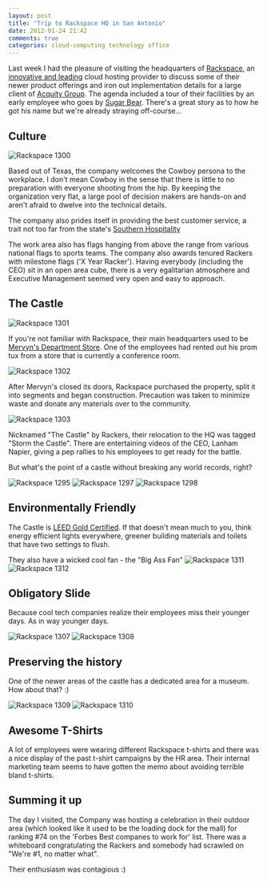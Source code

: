 ```yaml
---
layout: post
title: "Trip to Rackspace HQ in San Antonio"
date: 2012-01-24 21:42
comments: true
categories: cloud-computing technology office
---
```


Last week I had the pleasure of visiting the headquarters of [Rackspace](http://www.rackspace.com), an [innovative and leading](http://openstack.org) cloud hosting provider   to discuss some of their newer product offerings and iron out implementation details for a large client of [Acquity Group](http://www.acquitygroup.com). The agenda included a tour of their facilities by an early employee who goes by [Sugar Bear](http://www.flickr.com/photos/95329814@N00/741359538). There's a great story as to how he got his name but we're already straying off-course...

Culture
-------

![Rackspace 1300](https://dl.dropboxusercontent.com/sh/2blavl2u4awrtxz/RjSzrvhijn/rackspace/IMG_1300.JPG)

Based out of Texas, the company welcomes the Cowboy persona to the
workplace. I don't mean Cowboy in the sense that there is little to no
preparation with everyone shooting from the hip. By keeping the
organization very flat, a large pool of decision makers are hands-on and
aren't afraid to dwelve into the technical details.

The company also prides itself in providing the best customer service, a
trait not too far from the state's [Southern Hospitality](http://en.wikipedia.org/wiki/Southern_hospitality)

The work area also has flags hanging from above the range from various
national flags to sports teams. The company also awards tenured Rackers with
milestone flags ('X Year Racker'). Having everybody (including the CEO)
sit in an open area cube, there is a very egalitarian atmosphere and
Executive Management seemed very open and easy to approach.


The Castle
----------------------

![Rackspace 1301](https://dl.dropboxusercontent.com/sh/2blavl2u4awrtxz/tL5DMfpKMK/rackspace/IMG_1301.JPG)

If you're not familiar with Rackspace, their main headquarters used to
be [Mervyn's Department Store](http://en.wikipedia.org/wiki/Mervyns).
One of the employees had rented out his prom tux from a store that is
currently a conference room. 

![Rackspace 1302](https://dl.dropboxusercontent.com/sh/2blavl2u4awrtxz/7BCySHimko/rackspace/IMG_1302.JPG)

After Mervyn's closed its doors, Rackspace purchased the property, split
it into segments and began construction. Precaution was taken to
minimize waste and donate any materials over to the
community.

![Rackspace 1303](https://dl.dropboxusercontent.com/sh/2blavl2u4awrtxz/PeRhkvRnLz/rackspace/IMG_1303.JPG)

Nicknamed "The Castle" by Rackers, their relocation to the HQ was tagged
"Storm the Castle". There are entertaining videos of the CEO, Lanham
Napier, giving a pep rallies to his employees to get ready for the
battle.

But what's the point of a castle without breaking any world records,
right?

![Rackspace 1295](https://dl.dropboxusercontent.com/sh/2blavl2u4awrtxz/iLYp6Feb5e/rackspace/IMG_1295.JPG)
![Rackspace 1297](https://dl.dropboxusercontent.com/sh/2blavl2u4awrtxz/nmf46TxUWF/rackspace/IMG_1297.JPG)
![Rackspace 1298](https://dl.dropboxusercontent.com/sh/2blavl2u4awrtxz/mlwIeuyyVj/rackspace/IMG_1298.JPG)

Environmentally Friendly
------------------------

The Castle is [LEED Gold Certified](http://www.usgbc.org/DisplayPage.aspx?CMSPageID=1988). If
that doesn't mean much to you, think energy efficient lights everywhere,
greener building materials and toilets that have two settings to flush.

They also have a wicked cool fan - the "Big Ass Fan"
![Rackspace 1311](https://dl.dropboxusercontent.com/sh/2blavl2u4awrtxz/Jc4kc9kXJ3/rackspace/IMG_1311.JPG)
![Rackspace 1312](https://dl.dropboxusercontent.com/sh/2blavl2u4awrtxz/68Iade4LD9/rackspace/IMG_1312.JPG)

Obligatory Slide
----------------

Because cool tech companies realize their employees miss their younger
days. As in way younger days.

![Rackspace 1307](https://dl.dropboxusercontent.com/sh/2blavl2u4awrtxz/SCzmbj3Mn8/rackspace/IMG_1307.JPG)
![Rackspace 1308](https://dl.dropboxusercontent.com/sh/2blavl2u4awrtxz/LUviW7cd1l/rackspace/IMG_1308.JPG)

Preserving the history
----------------------

One of the newer areas of the castle has a dedicated area for a museum.
How about that? :)

![Rackspace 1309](https://dl.dropboxusercontent.com/sh/2blavl2u4awrtxz/AyqCwtcMtG/rackspace/IMG_1309.JPG)
![Rackspace 1310](https://dl.dropboxusercontent.com/sh/2blavl2u4awrtxz/SXXXG2q7Tj/rackspace/IMG_1310.JPG)

Awesome T-Shirts
----------------

A lot of employees were wearing different Rackspace t-shirts and there
was a nice display of the past t-shirt campaigns by the HR area. Their
internal marketing team seems to have gotten the memo about avoiding
terrible bland t-shirts.

Summing it up
-------------

The day I visited, the Company was hosting a celebration in their
outdoor area (which looked like it used to be the loading dock for the
mall) for ranking #74 on the 'Forbes Best companes to work for' list.
There was a whiteboard congratulating the Rackers and somebody had
scrawled on "We're #1, no matter what".

Their enthusiasm was contagious :)
